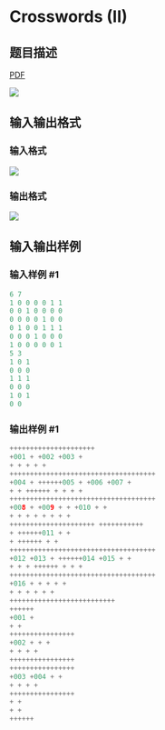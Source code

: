 # Crosswords (II)

## 题目描述

[problemUrl]: https://uva.onlinejudge.org/index.php?option=com_onlinejudge&Itemid=8&category=5&page=show_problem&problem=248

[PDF](https://uva.onlinejudge.org/external/3/p312.pdf)

![](https://cdn.luogu.com.cn/upload/vjudge_pic/UVA312/eb2cf406ce65f2dad20483777bead9fb3d131885.png)

## 输入输出格式

### 输入格式

![](https://cdn.luogu.com.cn/upload/vjudge_pic/UVA312/4e17eb62433788f968b06e3d2e4b6282d8194651.png)

### 输出格式

![](https://cdn.luogu.com.cn/upload/vjudge_pic/UVA312/ad5f7fd53fbe1191e73efc4e17bf6f019dc649e8.png)

## 输入输出样例

### 输入样例 #1

```cpp
6 7
1 0 0 0 0 1 1
0 0 1 0 0 0 0
0 0 0 0 1 0 0
0 1 0 0 1 1 1
0 0 0 1 0 0 0
1 0 0 0 0 0 1
5 3
1 0 1
0 0 0
1 1 1
0 0 0
1 0 1
0 0
```


### 输出样例 #1

```cpp
+++++++++++++++++++++
+001 + +002 +003 +
+ + + + +
++++++++++++++++++++++++++++++++++++
+004 + ++++++005 + +006 +007 +
+ + ++++++ + + + +
++++++++++++++++++++++++++++++++++++
+008 + +009 + + +010 + +
+ + + + + + + +
+++++++++++++++++++++ +++++++++++
+ ++++++011 + +
+ ++++++ + +
++++++++++++++++++++++++++++++++++++
+012 +013 + ++++++014 +015 + +
+ + + ++++++ + + +
++++++++++++++++++++++++++++++++++++
+016 + + + + +
+ + + + + +
++++++++++++++++++++++++++
++++++
+001 +
+ +
++++++++++++++++
+002 + + +
+ + + +
++++++++++++++++
++++++++++++++++
+003 +004 + +
+ + + +
++++++++++++++++
+ +
+ +
++++++
```


